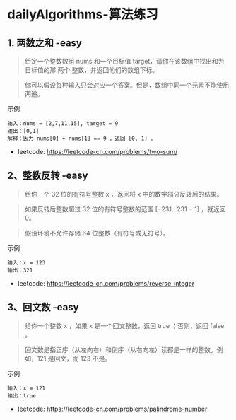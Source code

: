 # dailyAlgorithms-算法练习

## 1. 两数之和 -easy
> 给定一个整数数组 nums 和一个目标值 target，请你在该数组中找出和为目标值的那 两个 整数，并返回他们的数组下标。

> 你可以假设每种输入只会对应一个答案。但是，数组中同一个元素不能使用两遍。

示例

```
输入：nums = [2,7,11,15], target = 9
输出：[0,1]
解释：因为 nums[0] + nums[1] == 9 ，返回 [0, 1] 。
```

* leetcode: https://leetcode-cn.com/problems/two-sum/

## 2、整数反转 -easy
> 给你一个 32 位的有符号整数 x ，返回将 x 中的数字部分反转后的结果。

> 如果反转后整数超过 32 位的有符号整数的范围 [−231,  231 − 1] ，就返回 0。

> 假设环境不允许存储 64 位整数（有符号或无符号）。

示例

```
输入：x = 123
输出：321
```

* leetcode: https://leetcode-cn.com/problems/reverse-integer

## 3、回文数 -easy
> 给你一个整数 x ，如果 x 是一个回文整数，返回 true ；否则，返回 false 。

> 回文数是指正序（从左向右）和倒序（从右向左）读都是一样的整数。例如，121 是回文，而 123 不是。

示例

```
输入：x = 121
输出：true
```

* leetcode: https://leetcode-cn.com/problems/palindrome-number


